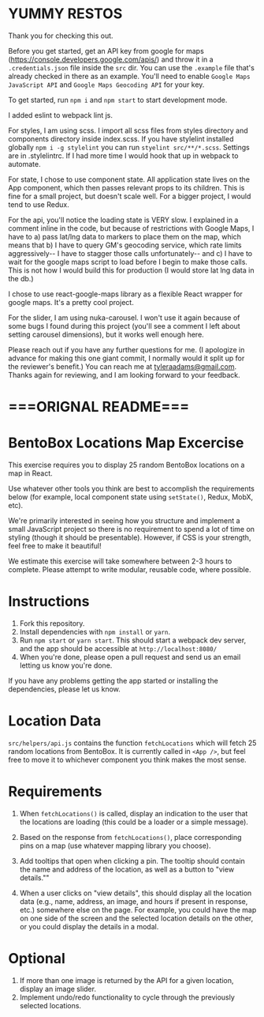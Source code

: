 # YUMMY RESTOS

Thank you for checking this out.

Before you get started, get an API key from google for maps (https://console.developers.google.com/apis/) and throw it in a `.credentials.json` file inside the `src` dir. You can use the `.example` file that's already checked in there as an example. You'll need to enable `Google Maps JavaScript API` and `Google Maps Geocoding API` for your key.

To get started, run `npm i` and `npm start` to start development mode.

I added eslint to webpack lint js.

For styles, I am using scss. I import all scss files from styles directory and components directory inside index.scss. If you have stylelint installed globally `npm i -g stylelint` you can run `styelint src/**/*.scss`. Settings are in .stylelintrc. If I had more time I would hook that up in webpack to automate.

For state, I chose to use component state. All application state lives on the App component, which then passes relevant props to its children. This is fine for a small project, but doesn't scale well. For a bigger project, I would tend to use Redux.

For the api, you'll notice the loading state is VERY slow. I explained in a comment inline in the code, but because of restrictions with Google Maps, I have to a) pass lat/lng data to markers to place them on the map, which means that b) I have to query GM's geocoding service, which rate limits aggressively-- I have to stagger those calls unfortunately-- and c) I have to wait for the google maps script to load before I begin to make those calls. This is not how I would build this for production (I would store lat lng data in the db.)

I chose to use react-google-maps library as a flexible React wrapper for google maps. It's a pretty cool project.

For the slider, I am using nuka-carousel. I won't use it again because of some bugs I found during this project (you'll see a comment I left about setting carousel dimensions), but it works well enough here.

Please reach out if you have any further questions for me. (I apologize in advance for making this one giant commit, I normally would it split up for the reviewer's benefit.) You can reach me at tyleraadams@gmail.com. Thanks again for reviewing, and I am looking forward to your feedback.

# ===ORIGNAL README===
# BentoBox Locations Map Excercise

This exercise requires you to display 25 random BentoBox locations on a map in React.

Use whatever other tools you think are best to accomplish the requirements below (for example, local component state using `setState()`, Redux, MobX, etc).

We're primarily interested in seeing how you structure and implement a small JavaScript project so there is no requirement to spend a lot of time on styling (though it should be presentable). However, if CSS is your strength, feel free to make it beautiful!

We estimate this exercise will take somewhere between 2-3 hours to complete. Please attempt to write modular, reusable code, where possible.

# Instructions

1.  Fork this repository.
2.  Install dependencies with `npm install` or `yarn`.
3.  Run `npm start` or `yarn start`. This should start a webpack dev server, and the app should be accessible at `http://localhost:8080/`
4.  When you're done, please open a pull request and send us an email letting us know you're done.

If you have any problems getting the app started or installing the dependencies, please let us know.

# Location Data

`src/helpers/api.js` contains the function `fetchLocations` which will fetch 25 random locations from BentoBox. It is currently called in `<App />`, but feel free to move it to whichever component you think makes the most sense.

# Requirements

1.  When `fetchLocations()` is called, display an indication to the user that the locations are loading (this could be a loader or a simple message).

2.  Based on the response from `fetchLocations()`, place corresponding pins on a map (use whatever mapping library you choose).

3.  Add tooltips that open when clicking a pin. The tooltip should contain the name and address of the location, as well as a button to "view details.""

4.  When a user clicks on "view details", this should display all the location data (e.g., name, address, an image, and hours if present in response, etc.) somewhere else on the page. For example, you could have the map on one side of the screen and the selected location details on the other, or you could display the details in a modal.

# Optional

1.  If more than one image is returned by the API for a given location, display an image slider.
2.  Implement undo/redo functionality to cycle through the previously selected locations.
